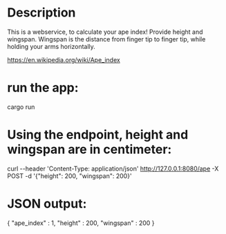 # Description
This is a webservice, to calculate your ape index! Provide height and wingspan. Wingspan is the distance from finger tip to finger tip, while holding your arms horizontally.

https://en.wikipedia.org/wiki/Ape_index

# run the app:
cargo run

# Using the endpoint, height and wingspan are in centimeter:
curl --header 'Content-Type: application/json' http://127.0.0.1:8080/ape -X POST -d '{"height": 200, "wingspan": 200}'

# JSON output:
{
   "ape_index" : 1,
   "height" : 200,
   "wingspan" : 200
}
